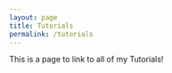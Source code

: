 ```yaml
---
layout: page
title: Tutorials
permalink: /tutorials
---
```


This is a page to link to all of my Tutorials!
